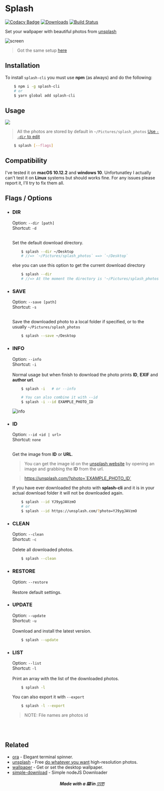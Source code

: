 # Splash

[![Codacy Badge](https://api.codacy.com/project/badge/Grade/df39aef5f5a14b62a8cf4701a7962c29)](https://www.codacy.com/app/fedevitale99/splash-cli?utm_source=github.com&utm_medium=referral&utm_content=Rawnly/splash-cli&utm_campaign=badger)
[![Downloads][downloads]][npm-url]
[![Build Status](https://travis-ci.org/Rawnly/splash-cli.svg?branch=master)](https://travis-ci.org/Rawnly/splash-cli)

Set your wallpaper with beautiful photos from [unsplash](http://unsplash.com)

![screen](https://cloud.githubusercontent.com/assets/16429579/21467810/3f37f348-c9fa-11e6-9c6a-82fa8364f5e6.png)
> Got the same setup [here](http://github.com/Rawnly/dot-files)



## Installation

To install `splash-cli` you must use **npm** (as always) and do the following:

```bash
	$ npm i -g splash-cli
	# or
	$ yarn global add splash-cli
```

## Usage
![](https://cloud.githubusercontent.com/assets/11269635/21428079/7b24cc80-c858-11e6-8dc3-2e164d23804a.gif)
> All the photos are stored by default in `~/Pictures/splash_photos` [Use `--dir` to edit](#dir)

```bash
	$ splash [--flags]
```

## Compatibility
I've tested it on **macOS 10.12.2** and **windows 10**. Unfortunatley I actually can't test it on **Linux** systems but should works fine. For any issues please report it, I'll try to fix them all.

## Flags / Options
- ###  DIR
	Option: `--dir [path]` <br>
	Shortcut: `-d` <br>
	<br>

	Set the default download directory.
	```bash
        $ splash --dir ~/Desktop
        # //=> `~/Pictures/splash_photos` ==> `~/Desktop`
	```

	else you can use this option to get the current download directory

	```bash
		$ splash --dir
		# //=> At the moment the directory is '~/Pictures/splash_photos'
    ```

- ###  SAVE
	Option: `--save [path]` <br>
	Shortcut: `-s` <br>
	<br>

	Save the downloaded photo to a local folder if specified, or to the usually `~/Pictures/splash_photos`
	```bash
		$ splash --save ~/Desktop
	```

- ### INFO
	Option: `--info` <br>
	Shortcut: `-i` <br>
	<br>
	Normal usage but when finish to download the photo prints **ID**, **EXIF** and **author url**.
	```bash
		$ splash -i   # or --info

		# You can also combine it with --id
		$ splash -i --id EXAMPLE_PHOTO_ID
	```
	![info](https://cloud.githubusercontent.com/assets/16429579/21467813/7c7c4de4-c9fa-11e6-92db-adffb3e091a5.png)

- ###  ID
	Option: `--id <id | url>` <br>
	Shortcut: `none` <br>
	<br>

	Get the image from **ID** or **URL**.

	> You can get the image id on the [unsplash website](https://unsplash.com) by opening an image and grabbing the **ID** from the url.

	> https://unsplash.com/?photo=`EXAMPLE_PHOTO_ID`

	If you have ever downloaded the photo with **splash-cli** and it is in your actual download folder it will not be downloaded again.
	```bash
		$ splash --id YJ9ygJAVzmO
		# or
		$ splash --id https://unsplash.com/?photo=YJ9ygJAVzmO
	```

- ### CLEAN
	Option: `--clean` <br>
	Shortcut: `-c` <br>
	<br>
	Delete all downloaded photos.
	```bash
		$ splash --clean 		
	```

- ### RESTORE
	Option: `--restore` <br>
	<br>
	Restore default settings.

- ### UPDATE
	Option: `--update` <br>
	Shortcut: `-u` <br>
	<br>
	Download  and install the latest version.
	```bash
		$ splash --update 		 
	```

- ### LIST
	Option: `--list` <br>
	Shortcut: `-l` <br>
	<br>
	Print an array with the list of the downloaded photos.
	```bash
		$ splash -l 		
	```
	You can also export it with `--export`
	```bash
		$ splash -l --export
	```
	> NOTE: File names are photos id

	<br>
	<br>


## Related
- [ora](https://github.com/sindresorhus/ora) - Elegant terminal spinner.
- [unsplash](https://unsplash.com/) - Free [do whatever you want](https://unsplash.com/license) high-resolution photos.
- [wallpaper](https://github.com/sindresorhus/wallpaper) - Get or set the desktop wallpaper.
- [simple-download](https://github.com/rawnly/simple-download) - Simple nodeJS Downloader

<h5 align="center">
Made with a  ⌨️   in 🇮🇹
</h5>


[latest]: https://github.com/rawnly/splash-cli/releases/latest


[npm-url]: https://npmjs.org/package/splash-cli
[downloads]:http://img.shields.io/npm/dm/splash-cli.svg
[npm-image]: http://img.shields.io/npm/v/splash-cli.svg
